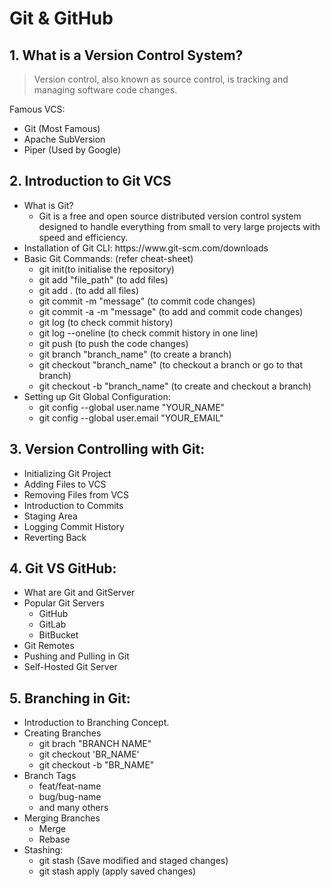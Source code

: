# Git & GitHub

## 1. What is a Version Control System?

> Version control, also known as source control, is tracking and managing software code changes.

Famous VCS:

<ul>
<li>Git (Most Famous) </li>
<li>Apache SubVersion </li>
<li>Piper (Used by Google) </li>
</ul>

## 2. Introduction to Git VCS

<ul>
<li>What is Git?
<ul>
    <li>Git is a free and open source distributed version control system designed to handle everything from small to very large projects with speed and efficiency. 
    </li>
</ul>

 </li>
<li>Installation of Git CLI: <a> https://www.git-scm.com/downloads </a> </li>
<li>Basic Git Commands: (refer cheat-sheet)
<ul> 
<li> git init(to initialise the repository)</li>
<li> git add "file_path" (to add files) </li>
<li> git add . (to add all files) </li>
<li> git commit -m "message"  (to commit code changes) </li>
<li> git commit -a -m "message"  (to add and commit code changes) </li>
<li> git log   (to check commit history) </li>
<li> git log --oneline (to check commit history in one line) </li>
<li> git push  (to push the code changes) </li>
<li> git branch "branch_name"  (to create a branch) </li>
<li> git checkout "branch_name"  (to checkout a branch or go to that branch) </li>
<li> git checkout -b "branch_name"  (to create and checkout a branch) </li>
</ul>
</li>
<li>Setting up Git Global Configuration:
<ul> 
<li> git config --global user.name "YOUR_NAME" </li>
<li> git config --global user.email "YOUR_EMAIL" </li>
</ul>
</li>
</ul>

## 3. Version Controlling with Git:

<ul>
   <li> Initializing Git Project </li>
   <li> Adding Files to VCS </li> 
   <li> Removing Files from VCS </li> 
   <li> Introduction to Commits </li> 
   <li> Staging Area </li> 
   <li> Logging Commit History </li> 
   <li> Reverting Back </li> 
</ul>


## 4. Git VS GitHub:

<ul>
   <li> What are Git and GitServer </li>
   <li> Popular Git Servers
   <ul>
   <li> GitHub </li>
   <li> GitLab </li> 
   <li>BitBucket </li> 
</ul>
    </li> 
   <li> Git Remotes </li> 
   <li> Pushing and Pulling in Git </li> 
   <li> Self-Hosted Git Server </li> 
</ul>


## 5. Branching in Git:

<ul>
   <li> Introduction to Branching Concept. </li>
   <li> Creating Branches
   <ul>
   <li> git brach "BRANCH NAME" </li>
   <li> git checkout 'BR_NAME' </li> 
   <li> git checkout -b "BR_NAME" </li> 
   
</ul>
</li> 
<li> Branch Tags
   <ul>
   <li> feat/feat-name </li>
   <li> bug/bug-name </li> 
   <li> and many others </li>   
</ul>
</li>  
<li> Merging Branches
   <ul>
   <li> Merge </li>
   <li> Rebase </li>    
</ul>
</li>  
   <li> Stashing:
   <ul>
   <li> git stash (Save modified and staged changes) </li>
   <li> git stash apply (apply saved changes)</li>    
</ul>
</li> 
</ul>
